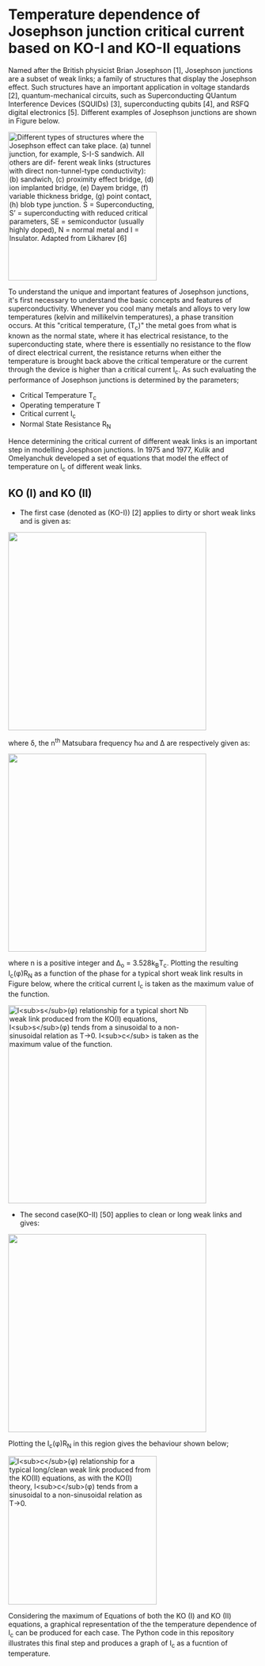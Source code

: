 Temperature dependence of Josephson junction critical current based on KO-I and KO-II equations 
==============

Named after the British physicist Brian Josephson [1], Josephson junctions are a subset of weak links; a family of structures that display the Josephson effect. Such structures have an important application in voltage standards [2], quantum-mechanical circuits, such as Superconducting QUantum Interference Devices (SQUIDs) [3], superconducting qubits [4], and RSFQ digital electronics [5]. Different examples of Josephson junctions are shown in Figure below.

<img align="..." src="https://github.com/abuadan/Temperature-Dependance-of-Josephson-Junctions-based-on-KOI-II-/files/410811/junctions-eps-converted-to.pdf" width="300" title="Different types of structures where the Josephson effect can take place. (a) tunnel junction, for example, S-I-S sandwich. All others are dif- ferent weak links (structures with direct non-tunnel-type conductivity): (b) sandwich, (c) proximity effect bridge, (d) ion implanted bridge, (e) Dayem bridge, (f) variable thickness bridge, (g) point contact, (h) blob type junction. S = Superconducting, S’ = superconducting with reduced critical parameters, SE = semiconductor (usually highly doped), N = normal metal and I = Insulator. Adapted from Likharev [6]">

To understand the unique and important features of Josephson junctions, it's first necessary to understand the basic concepts and features of superconductivity. Whenever you cool many metals and alloys to very low temperatures (kelvin and millikelvin temperatures), a phase transition occurs. At this "critical temperature, (T<sub>c</sub>)" the metal goes from what is known as the normal state, where it has electrical resistance, to the superconducting state, where there is essentially no resistance to the flow of direct electrical current, the resistance returns when either the temperature is brought back above the critical temperature or the current through the device is higher than a critical current I<sub>c</sub>. As such evaluating the performance of Josephson junctions is determined by the parameters;
- Critical Temperature T<sub>c</sub>
- Operating temperature T
- Critical current I<sub>c</sub>
- Normal State Resistance R<sub>N</sub>

Hence determining the critical current of different weak links is an important step in modelling Joesphson junctions. In 1975 and 1977, Kulik and Omelyanchuk developed a set of equations that model the effect of temperature on I<sub>c</sub> of different weak links.

KO (I) and KO (II)
--------------
- The first case (denoted as (KO-I)) [2] applies to dirty or short weak links and is given as:

<img src="https://github.com/abuadan/Temperature-Dependance-of-Josephson-Junctions-based-on-KOI-II-/files/411536/eq1.pdf" width="400">

where &#948;, the n<sup>th</sup> Matsubara frequency &#295;&#969; and &#916; are respectively given as:

<img src="https://github.com/abuadan/Temperature-Dependance-of-Josephson-Junctions-based-on-KOI-II-/files/411548/eq2.pdf" width=400>

where n is a positive integer and &#916;<sub>o</sub> = 3.528k<sub>B</sub>T<sub>c</sub>. Plotting the resulting I<sub>c</sub>(&phi;)R<sub>N</sub> as a function of the phase for a typical short weak link results in Figure below, where the critical current I<sub>c</sub> is taken as the maximum value of the function. 

<img src="https://github.com/abuadan/Temperature-Dependance-of-Josephson-Junctions-based-on-KOI-II-/files/414991/current_phase-eps-converted-to.pdf" width="400" title = "I<sub>s</sub>(&phi;) relationship for a typical short Nb weak link produced from the KO(I) equations, I<sub>s</sub>(&phi;) tends from a sinusoidal to a non-sinusoidal relation as T&rarr;0. I<sub>c</sub> is taken as the maximum value of the function.">

- The second case(KO-II) [50] applies to clean or long weak links and gives:

<img src="https://github.com/abuadan/Temperature-Dependance-of-Josephson-Junctions-based-on-KOI-II-/files/411802/eq3.pdf" width="400">

Plotting the I<sub>c</sub>(&phi;)R<sub>N</sub> in this region gives the behaviour shown below;

<img src="https://github.com/abuadan/Temperature-Dependance-of-Josephson-Junctions-based-on-KOI-II-/files/415091/current_phase1-eps-converted-to.pdf" width = "300" title="I<sub>c</sub>(&phi;) relationship for a typical long/clean weak link produced from the KO(II) equations, as with the KO(I) theory, I<sub>c</sub>(&phi;) tends from a sinusoidal to a non-sinusoidal relation as T&rarr;0.">

Considering the maximum of Equations of both the KO (I) and KO (II) equations, a graphical representation of the the temperature dependence of I<sub>c</sub> can be produced for each case. The Python code in this repository illustrates this final step and produces a graph of I<sub>c</sub> as a fucntion of temperature.
